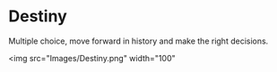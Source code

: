 # Destiny
Multiple choice, move forward in history and make the right decisions.

<img src="Images/Destiny.png" width="100"
